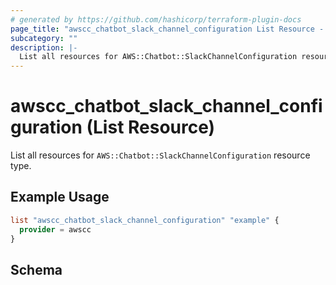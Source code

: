 ```yaml
---
# generated by https://github.com/hashicorp/terraform-plugin-docs
page_title: "awscc_chatbot_slack_channel_configuration List Resource - terraform-provider-awscc"
subcategory: ""
description: |-
  List all resources for AWS::Chatbot::SlackChannelConfiguration resource type.
---
```


# awscc_chatbot_slack_channel_configuration (List Resource)

List all resources for `AWS::Chatbot::SlackChannelConfiguration` resource type.

## Example Usage

```terraform
list "awscc_chatbot_slack_channel_configuration" "example" {
  provider = awscc
}
```

<!-- schema generated by tfplugindocs -->
## Schema
